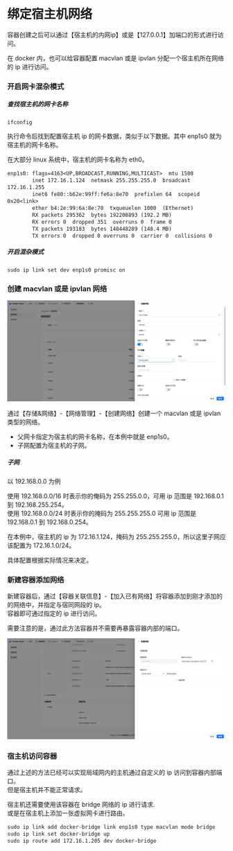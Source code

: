 # 绑定宿主机网络

容器创建之后可以通过【宿主机的内网ip】或是【127.0.0.1】加端口的形式进行访问。

在 docker 内，也可以给容器配置 macvlan 或是 ipvlan 分配一个宿主机所在网络的 ip 进行访问。

### 开启网卡混杂模式

##### 查找宿主机的网卡名称

```
ifconfig 
```

执行命令后找到配置宿主机 ip 的网卡数据，类似于以下数据。其中 enp1s0 就为宿主机的网卡名称。

在大部分 linux 系统中，宿主机的网卡名称为 eth0。

```
enp1s0: flags=4163<UP,BROADCAST,RUNNING,MULTICAST>  mtu 1500
        inet 172.16.1.124  netmask 255.255.255.0  broadcast 172.16.1.255
        inet6 fe80::b62e:99ff:fe6a:8e70  prefixlen 64  scopeid 0x20<link>
        ether b4:2e:99:6a:8e:70  txqueuelen 1000  (Ethernet)
        RX packets 295362  bytes 192208893 (192.2 MB)
        RX errors 0  dropped 351  overruns 0  frame 0
        TX packets 193183  bytes 148448289 (148.4 MB)
        TX errors 0  dropped 0 overruns 0  carrier 0  collisions 0
```

##### 开启混杂模式

```
sudo ip link set dev enp1s0 promisc on
```

### 创建 macvlan 或是 ipvlan 网络

![home.png](https://raw.githubusercontent.com/donknap/dpanel-docs/master/storage/image/container-bind-host-network-1.png)

通过【存储&网络】-【网络管理】-【创建网络】创建一个 macvlan 或是 ipvlan 类型的网络。

- 父网卡指定为宿主机的网卡名称，在本例中就是 enp1s0。
- 子网配置为宿主机的子网。

##### 子网

以 192.168.0.0 为例

使用 192.168.0.0/16 时表示你的俺码为 255.255.0.0，可用 ip 范围是 192.168.0.1 到 192.168.255.254。\
使用 192.168.0.0/24 时表示你的掩码为 255.255.255.0 可用 ip 范围是 192.168.0.1 到 192.168.0.254。

在本例中，宿主机的 ip 为 172.16.1.124，掩码为 255.255.255.0，所以这里子网应该配置为 172.16.1.0/24。

具体配置根据实际情况来决定。


### 新建容器添加网络

新建容器后，通过【容器关联信息】-【加入已有网络】将容器添加到刚才添加的的网络中，并指定与宿同网段的 ip。\
容器即可通过指定的 ip 进行访问。

需要注意的是，通过此方法容器并不需要再暴露容器内部的端口。

![home.png](https://raw.githubusercontent.com/donknap/dpanel-docs/master/storage/image/container-bind-host-network-2.png)

### 宿主机访问容器

通过上述的方法已经可以实现局域网内的主机通过自定义的 ip 访问到容器内部端口。\
但是宿主机并不能正常请求。

宿主机还需要使用该容器在 bridge 网络的 ip 进行请求. \
或是在宿主机上添加一张虚拟网卡进行路由。

```
sudo ip link add docker-bridge link enp1s0 type macvlan mode bridge
sudo ip link set docker-bridge up
sudo ip route add 172.16.1.205 dev docker-bridge
```